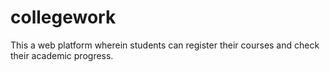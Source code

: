 # collegework
This a web platform wherein students can register their courses and check their academic progress.
